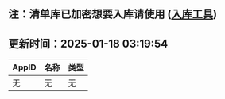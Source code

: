## 注：清单库已加密想要入库请使用 ([入库工具](https://github.com/BlankTMing/ManifestAutoUpdate/releases))

## 更新时间：2025-01-18 03:19:54
| AppID | 名称 | 类型  |
| :-------------------- | :----------------------------- | :----------- |
| 无 | 无 | 无 |
